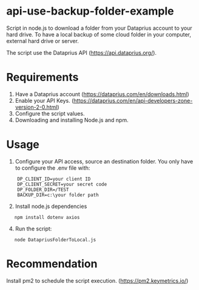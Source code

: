 # api-use-backup-folder-example
Script in node.js to download a folder from your Dataprius account to your hard drive. 
To have a local backup of some cloud folder in your computer, external hard drive or server.

The script use the Dataprius API (https://api.dataprius.org/).

# Requirements
1. Have a Dataprius account (https://dataprius.com/en/downloads.html)
2. Enable your API Keys. (https://dataprius.com/en/api-developers-zone-version-2-0.html)
3. Configure the script values.
4. Downloading and installing Node.js and npm.

# Usage
1. Configure your API access, source an destination folder.
  You only have to configure the .env file with:
```
    DP_CLIENT_ID=your client ID
    DP_CLIENT_SECRET=your secret code
    DP_FOLDER_DIR=/TEST
    BACKUP_DIR=c:\your folder path
```
2. Install node.js dependencies
```
   npm install dotenv axios
```
4. Run the script:
```
   node DatapriusFolderToLocal.js
```

# Recommendation
Install pm2 to schedule the script execution. (https://pm2.keymetrics.io/)
